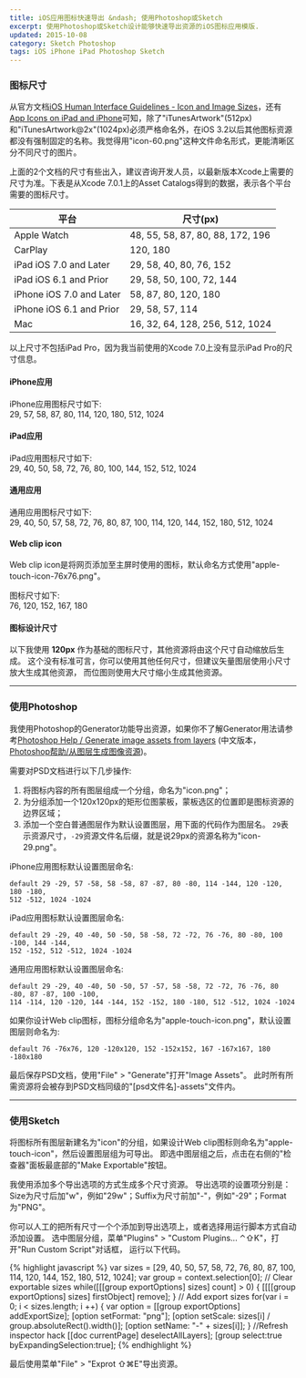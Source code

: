 ```yaml
---
title: iOS应用图标快速导出 &ndash; 使用Photoshop或Sketch
excerpt: 使用Photoshop或Sketch设计能够快速导出资源的iOS图标应用模版.
updated: 2015-10-08
category: Sketch Photoshop
tags: iOS iPhone iPad Photoshop Sketch
---
```


### 图标尺寸

从官方文档[iOS Human Interface Guidelines - Icon and Image Sizes][HIG - Icon and Image Sizes]，还有[App Icons on iPad and iPhone][App Icons on iPad and iPhone]可知，除了"iTunesArtwork"(512px)和"iTunesArtwork@2x"(1024px)必须严格命名外，在iOS 3.2以后其他图标资源都没有强制固定的名称。我觉得用"icon-60.png"这种文件命名形式，更能清晰区分不同尺寸的图片。

上面的2个文档的尺寸有些出入，建议咨询开发人员，以最新版本Xcode上需要的尺寸为准。下表是从Xcode 7.0.1上的Asset Catalogs得到的数据，表示各个平台需要的图标尺寸。

平台 | 尺寸(px)
--- | ---
Apple Watch | 48, 55, 58, 87, 80, 88, 172, 196
CarPlay | 120, 180
iPad iOS 7.0 and Later | 29, 58, 40, 80, 76, 152
iPad iOS 6.1 and Prior | 29, 58, 50, 100, 72, 144
iPhone iOS 7.0 and Later | 58, 87, 80, 120, 180
iPhone iOS 6.1 and Prior | 29, 58, 57, 114
Mac | 16, 32, 64, 128, 256, 512, 1024

以上尺寸不包括iPad Pro，因为我当前使用的Xcode 7.0上没有显示iPad Pro的尺寸信息。

#### iPhone应用

iPhone应用图标尺寸如下:  
29, 57, 58, 87, 80, 114, 120, 180, 512, 1024

#### iPad应用

iPad应用图标尺寸如下:  
29, 40, 50, 58, 72, 76, 80, 100, 144, 152, 512, 1024

#### 通用应用

通用应用图标尺寸如下:  
29, 40, 50, 57, 58, 72, 76, 80, 87, 100, 114, 120, 144, 152, 180, 512, 1024

#### Web clip icon

Web clip icon是将网页添加至主屏时使用的图标，默认命名方式使用"apple-touch-icon-76x76.png"。

图标尺寸如下:  
76, 120, 152, 167, 180

#### 图标设计尺寸

以下我使用 **120px** 作为基础的图标尺寸，其他资源将由这个尺寸自动缩放后生成。
这个没有标准可言，你可以使用其他任何尺寸，但建议矢量图层使用小尺寸放大生成其他资源，
而位图则使用大尺寸缩小生成其他资源。

---

### 使用Photoshop

我使用Photoshop的Generator功能导出资源，如果你不了解Generator用法请参考[Photoshop Help /
Generate image assets from layers][generate-assets-layers]
(中文版本，[Photoshop帮助/从图层生成图像资源][generate-assets-layers-chinese])。

需要对PSD文档进行以下几步操作:

1. 将图标内容的所有图层组成一个分组，命名为"icon.png"；
2. 为分组添加一个120x120px的矩形位图蒙板，蒙板选区的位置即是图标资源的边界区域；
3. 添加一个空白普通图层作为默认设置图层，用下面的代码作为图层名。
`29`表示资源尺寸，`-29`资源文件名后缀，就是说29px的资源名称为"icon-29.png"。

iPhone应用图标默认设置图层命名:

~~~
default 29 -29, 57 -58, 58 -58, 87 -87, 80 -80, 114 -144, 120 -120, 180 -180,
512 -512, 1024 -1024
~~~

iPad应用图标默认设置图层命名:

~~~
default 29 -29, 40 -40, 50 -50, 58 -58, 72 -72, 76 -76, 80 -80, 100 -100, 144 -144,
152 -152, 512 -512, 1024 -1024
~~~

通用应用图标默认设置图层命名:

~~~
default 29 -29, 40 -40, 50 -50, 57 -57, 58 -58, 72 -72, 76 -76, 80 -80, 87 -87, 100 -100,
114 -114, 120 -120, 144 -144, 152 -152, 180 -180, 512 -512, 1024 -1024
~~~

如果你设计Web clip图标，图标分组命名为"apple-touch-icon.png"，默认设置图层则命名为:

~~~
default 76 -76x76, 120 -120x120, 152 -152x152, 167 -167x167, 180 -180x180
~~~

最后保存PSD文档，使用"File" > "Generate"打开"Image Assets"。
此时所有所需资源将会被存到PSD文档同级的"[psd文件名]-assets"文件内。

---

### 使用Sketch

将图标所有图层新建名为"icon"的分组，如果设计Web clip图标则命名为"apple-touch-icon"，然后设置图层组为可导出。
即选中图层组之后，点击在右侧的"检查器"面板最底部的"Make Exportable"按钮。

我使用添加多个导出选项的方式生成多个尺寸资源。
导出选项的设置项分别是：Size为尺寸后加"w"，例如"29w"；Suffix为尺寸前加"-"，例如"-29"；Format为"PNG"。

你可以人工的把所有尺寸一个个添加到导出选项上，或者选择用运行脚本方式自动添加设置。
选中图层分组，菜单"Plugins" > "Custom Plugins... ⌃⇧K"，打开"Run Custom Script"对话框，
运行以下代码。

{% highlight javascript %}
var sizes = [29, 40, 50, 57, 58, 72, 76, 80, 87, 100, 114, 120, 144, 152, 180, 512, 1024];
var group = context.selection[0];
// Clear exportable sizes
while([[[group exportOptions] sizes] count] > 0) {
    [[[[group exportOptions] sizes] firstObject] remove];
}
// Add export sizes
for(var i = 0; i < sizes.length; i ++) {
    var option = [[group exportOptions] addExportSize];
        [option setFormat: "png"];
        [option setScale: sizes[i] / group.absoluteRect().width()];
        [option setName: "-" + sizes[i]];
}
//Refresh inspector hack
[[doc currentPage] deselectAllLayers];
[group select:true byExpandingSelection:true];
{% endhighlight %}

最后使用菜单"File" > "Exprot ⇧⌘E"导出资源。

[HIG - Icon and Image Sizes]: https://developer.apple.com/library/prerelease/ios/documentation/UserExperience/Conceptual/MobileHIG/IconMatrix.html
[App Icons on iPad and iPhone]: https://developer.apple.com/library/ios/qa/qa1686/_index.html
[generate-assets-layers]: https://helpx.adobe.com/photoshop/using/generate-assets-layers.html
[generate-assets-layers-chinese]: https://helpx.adobe.com/cn/photoshop/using/generate-assets-layers.html
